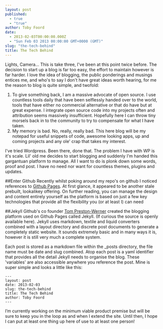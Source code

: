 ```yaml
---
layout: post
published: 
  - true
  - "true"
author: Toby Foord
date: 
  - 2013-02-03T00:00:00.000Z
  - "Sun Feb 03 2013 00:00:00 GMT+0000 (GMT)"
slug: "the-tech-behind"
title: The Tech Behind
---
```


Lights, Camera…
This is take three, I've been at this point twice before. The decision to start up a blog is far too easy, the effort to maintain however is far harder. I love the idea of blogging, the public ponderings and musings entices me, and who's to say I don't have great ideas worth hearing, for me the reason to blog is quite simple, and twofold:

1. To give something back, I am a massive advocate of open source. I use countless tools daily that have been selflessly handed over to the world, tools that have either no commercial alternative or that do have but at great expense. I integrate open source code into my projects often and attribution seems massively insufficient. Hopefully here I can throw tiny morsels back in to the community to try to compensate for what I have taken.
2. My memory is bad. No, really, really bad. This here blog will be  my notepad for useful snippets of code, awesome looking apps, up and coming projects and any ole' crap that takes my interest.

I've tried Wordpress. Been there, done that. The problem I have with WP is it's scale. Lil' old me decides to start blogging and suddenly I'm handed this gargantuan platform to manage. All I want to do is plonk down some words, proof and post. I have no need nor want for countless themes, plugins and updates.

##Enter Github
Recently whilst poking around my repo's on github I noticed references to [Github Pages][github-pages]. At first glance, it appeared to be another stale prebuilt, lookalikey offering. On further reading, you can manage the design and content entirely yourself as the platform is based on just a few key technologies that provide all the flexibility you (or at least I) can need 

##Jekyll
Github's co founder [Tom Preston-Werner][tpw] created the blogging platform used on Github Pages called Jekyll. (If curious the source is openly available here). Jekyll uses markdown, textile and liquid converters combined with a layout directory and discrete post documents to generate a completely static website. It sounds extremely basic and in many ways it is, however it is still very much a complete system.

Each post is stored as a markdown file within the _posts directory, the file name must be date and slug combined. Atop each post is a yaml identifier that provides  all the detail Jekyll needs to organise the blog. These 'variables' are also accessible anywhere you reference the post. Mine is super simple and looks a little like this:

    ---
    layout: post
    date: 2013-02-03
    slug: the-tech-behind
    title: The Tech Behind
    author: Toby Foord
    ---

I’m currently working on the minimum viable product premise but will be sure to keep you in the loop as and when I extend the site. Until then, I hope I can put at least one thing up here of use to at least one person!


[jekyll-repo]: http://Github.com/mojombo/jekyll
[github-pages]: http://pages.github.com/
[tpw]: http://Tom.preston-werner.com
[github-repo]: http://Github.com/idodev/idodev.github.com